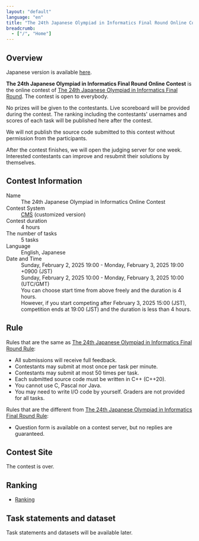 ```yaml
---
layout: "default"
language: "en"
title: "The 24th Japanese Olympiad in Informatics Final Round Online Contest"
breadcrumb:
  - ["/", "Home"]
---
```


## Overview

Japanese version is available [here](./index.html).

**The 24th Japanese Olympiad in Informatics Final Round Online Contest** is the online contest of [The 24th Japanese Olympiad in Informatics Final Round](https://www.ioi-jp.org/joi/2024/2025-ho-outline).
The contest is open to everybody.

No prizes will be given to the contestants. Live scoreboard will be provided during the contest. The ranking including the contestants' usernames and scores of each task will be published here after the contest.

We will not publish the source code submitted to this contest without permission from the participants.

After the contest finishes, we will open the judging server for one week. Interested contestants can improve and resubmit their solutions by themselves.

## Contest Information

<dl>
  <dt>Name</dt>
    <dd>The 24th Japanese Olympiad in Informatics Online Contest</dd>

  <dt>Contest System</dt>
  <dd>
  <a href="https://github.com/cms-dev/cms/">CMS</a> (customized version)
  </dd>

  <dt>Contest duration</dt>
  <dd>4 hours</dd>

  <dt>The number of tasks</dt>
  <dd>5 tasks</dd>

  <dt>Language</dt>
  <dd>English, Japanese</dd>

  <dt>Date and Time</dt>
  <dd>Sunday, February 2, 2025 19:00 - Monday, February 3, 2025 19:00 +0900 (JST)</dd>
  <dd>Sunday, February 2, 2025 10:00 - Monday, February 3, 2025 10:00 (UTC/GMT)</dd>

  <dd>You can choose start time from above freely and the duration is 4 hours.</dd>
  <dd>However, if you start competing after February 3, 2025 15:00 (JST), competition ends at 19:00 (JST) and the duration is less than 4 hours.</dd>
</dl>

## Rule

Rules that are the same as [The 24th Japanese Olympiad in Informatics Final Round Rule](https://www.ioi-jp.org/joi/2024/2025-ho-outline#OV):

- All submissions will receive full feedback.
- Contestants may submit at most once per task per minute.
- Contestants may submit at most 50 times per task.
- Each submitted source code must be written in C++ (C++20).
- You cannot use C, Pascal nor Java.
- You may need to write I/O code by yourself. Graders are not provided for all tasks.

Rules that are the different from [The 24th Japanese Olympiad in Informatics Final Round Rule](https://www.ioi-jp.org/joi/2024/2025-ho-outline#OV):

- Question form is available on a contest server, but no replies are guaranteed.

## Contest Site

The contest is over.

## Ranking
- [Ranking](ranking.html)

## Task statements and dataset
Task statements and datasets will be available later.
